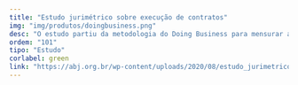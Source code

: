 ```yaml
---
title: "Estudo jurimétrico sobre execução de contratos"
img: "img/produtos/doingbusiness.png"
desc: "O estudo partiu da metodologia do Doing Business para mensurar a qualidade do país no tema Execução de Contratos."
ordem: "101"
tipo: "Estudo"
corlabel: green
link: "https://abj.org.br/wp-content/uploads/2020/08/estudo_jurimetrico_sobre_execu%C3%A7ao_de_contratos_abj_pnud_db.pdf"
---
```


<!--
# # planejamento
# 
# - auth0
# - "treesnip",
# - "shinyhttr",
# - "livro",
# - "zen", do R
# - "decryptr",
# - "rightgbm",
# - "kuber",
# - "bltm",
# - "wavesurfer",
# - "pesqEle",
# 
# # o que precisamos fazer?
# 
# - copiar a estrutura de cursos
# 
# - imagem
# - descrição
# - nome
-->
